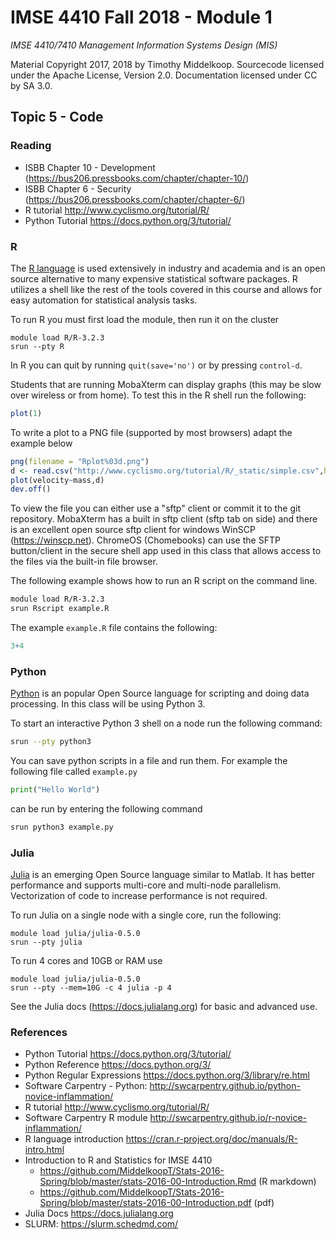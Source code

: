 # IMSE 4410 Fall 2018 - Module 1

*IMSE 4410/7410 Management Information Systems Design (MIS)*

Material Copyright 2017, 2018 by Timothy Middelkoop. Sourcecode licensed under the Apache License, Version 2.0. Documentation licensed under CC by SA 3.0.

## Topic 5 - Code

### Reading
 * ISBB Chapter 10 - Development (https://bus206.pressbooks.com/chapter/chapter-10/)
 * ISBB Chapter 6 - Security (https://bus206.pressbooks.com/chapter/chapter-6/)
 * R tutorial http://www.cyclismo.org/tutorial/R/
 * Python Tutorial https://docs.python.org/3/tutorial/

### R

The [R language](https://www.r-project.org/) is used extensively in
industry and academia and is an open source alternative to many
expensive statistical software packages.  R utilizes a shell like the
rest of the tools covered in this course and allows for easy
automation for statistical analysis tasks.

To run R you must first load the module, then run it on the cluster
```
module load R/R-3.2.3 
srun --pty R
```

In R you can quit by running `quit(save='no')` or by pressing `control-d`.

Students that are running MobaXterm can display graphs (this may be
slow over wireless or from home).  To test this in the R shell run the
following:

```R 
plot(1) 
```

To write a plot to a PNG file (supported by most browsers) adapt the example below

```R
png(filename = "Rplot%03d.png")
d <- read.csv("http://www.cyclismo.org/tutorial/R/_static/simple.csv",header=TRUE)
plot(velocity~mass,d)
dev.off()
```

To view the file you can either use a "sftp" client or commit it to
the git repository.  MobaXterm has a built in sftp client (sftp tab on
side) and there is an excellent open source sftp client for windows
WinSCP (https://winscp.net).  ChromeOS (Chomebooks) can use the SFTP
button/client in the secure shell app used in this class that allows
access to the files via the built-in file browser.


The following example shows how to run an R script on the command line.
```bash
module load R/R-3.2.3
srun Rscript example.R
```

The example `example.R` file contains the following:
```R
3+4
```

### Python

[Python](http://python.org) is an popular Open Source language for
scripting and doing data processing.  In this class will be using
Python 3.

To start an interactive Python 3 shell on a node run the following command:
```bash
srun --pty python3
```

You can save python scripts in a file and run them.  For example the
following file called `example.py`

```python
print("Hello World")
```

can be run by entering the following command
```bash
srun python3 example.py
```

### Julia

[Julia](https://julialang.org) is an emerging Open Source language
similar to Matlab.  It has better performance and supports multi-core
and multi-node parallelism.  Vectorization of code to increase
performance is not required.

To run Julia on a single node with a single core, run the following:
```
module load julia/julia-0.5.0
srun --pty julia
```

To run 4 cores and 10GB or RAM use
```
module load julia/julia-0.5.0
srun --pty --mem=10G -c 4 julia -p 4
```

See the Julia docs (https://docs.julialang.org) for basic and advanced
use.


### References
 * Python Tutorial https://docs.python.org/3/tutorial/
 * Python Reference https://docs.python.org/3/
 * Python Regular Expressions https://docs.python.org/3/library/re.html
 * Software Carpentry - Python: http://swcarpentry.github.io/python-novice-inflammation/
 * R tutorial http://www.cyclismo.org/tutorial/R/
 * Software Carpentry R module http://swcarpentry.github.io/r-novice-inflammation/
 * R language introduction https://cran.r-project.org/doc/manuals/R-intro.html
 * Introduction to R and Statistics for IMSE 4410
   * https://github.com/MiddelkoopT/Stats-2016-Spring/blob/master/stats-2016-00-Introduction.Rmd (R markdown)
   * https://github.com/MiddelkoopT/Stats-2016-Spring/blob/master/stats-2016-00-Introduction.pdf (pdf)
 * Julia Docs https://docs.julialang.org 
 * SLURM: https://slurm.schedmd.com/

 
